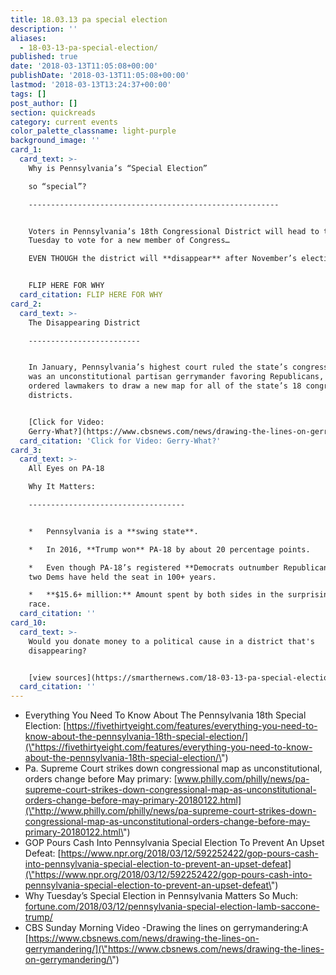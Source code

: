 ```yaml
---
title: 18.03.13 pa special election
description: ''
aliases:
  - 18-03-13-pa-special-election/
published: true
date: '2018-03-13T11:05:08+00:00'
publishDate: '2018-03-13T11:05:08+00:00'
lastmod: '2018-03-13T13:24:37+00:00'
tags: []
post_author: []
section: quickreads
category: current events
color_palette_classname: light-purple
background_image: ''
card_1:
  card_text: >-
    Why is Pennsylvania’s “Special Election”  

    so “special”?

    --------------------------------------------------------


    Voters in Pennsylvania’s 18th Congressional District will head to the polls
    Tuesday to vote for a new member of Congress…  

    EVEN THOUGH the district will **disappear** after November’s election.


    FLIP HERE FOR WHY
  card_citation: FLIP HERE FOR WHY
card_2:
  card_text: >-
    The Disappearing District

    -------------------------


    In January, Pennsylvania’s highest court ruled the state’s congressional map
    was an unconstitutional partisan gerrymander favoring Republicans, and
    ordered lawmakers to draw a new map for all of the state’s 18 congressional
    districts.


    [Click for Video:
    Gerry-What?](https://www.cbsnews.com/news/drawing-the-lines-on-gerrymandering/)
  card_citation: 'Click for Video: Gerry-What?'
card_3:
  card_text: >-
    All Eyes on PA-18  

    Why It Matters:

    -----------------------------------


    *   Pennsylvania is a **swing state**.

    *   In 2016, **Trump won** PA-18 by about 20 percentage points.

    *   Even though PA-18’s registered **Democrats outnumber Republicans**, only
    two Dems have held the seat in 100+ years.

    *   **$15.6+ million:** Amount spent by both sides in the surprisingly close
    race.
  card_citation: ''
card_10:
  card_text: >-
    Would you donate money to a political cause in a district that's
    disappearing?


    [view sources](https://smarthernews.com/18-03-13-pa-special-election/)
  card_citation: ''
---
```

*   Everything You Need To Know About The Pennsylvania 18th Special Election: [https://fivethirtyeight.com/features/everything-you-need-to-know-about-the-pennsylvania-18th-special-election/](\"https://fivethirtyeight.com/features/everything-you-need-to-know-about-the-pennsylvania-18th-special-election/\")
*   Pa. Supreme Court strikes down congressional map as unconstitutional, orders change before May primary: [www.philly.com/philly/news/pa-supreme-court-strikes-down-congressional-map-as-unconstitutional-orders-change-before-may-primary-20180122.html](\"http://www.philly.com/philly/news/pa-supreme-court-strikes-down-congressional-map-as-unconstitutional-orders-change-before-may-primary-20180122.html\")
*   GOP Pours Cash Into Pennsylvania Special Election To Prevent An Upset Defeat: [https://www.npr.org/2018/03/12/592252422/gop-pours-cash-into-pennsylvania-special-election-to-prevent-an-upset-defeat](\"https://www.npr.org/2018/03/12/592252422/gop-pours-cash-into-pennsylvania-special-election-to-prevent-an-upset-defeat\")
*   Why Tuesday’s Special Election in Pennsylvania Matters So Much: [fortune.com/2018/03/12/pennsylvania-special-election-lamb-saccone-trump/](\"http://fortune.com/2018/03/12/pennsylvania-special-election-lamb-saccone-trump/\")
*   CBS Sunday Morning Video -Drawing the lines on gerrymandering:A [https://www.cbsnews.com/news/drawing-the-lines-on-gerrymandering/](\"https://www.cbsnews.com/news/drawing-the-lines-on-gerrymandering/\")